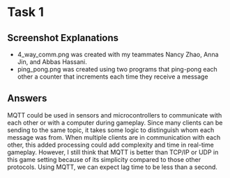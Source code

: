 # Task 1
## Screenshot Explanations
- 4_way_comm.png was created with my teammates Nancy Zhao, Anna Jin, and Abbas Hassani. 
- ping_pong.png was created using two programs that ping-pong each other a counter that increments each time they receive a message 
## Answers
MQTT could be used in sensors and microcontrollers to communicate with each other or with a computer during gameplay. Since many clients can be sending to the same topic, it takes some logic to distinguish whom each message was from. When multiple clients are in communication with each other, this added processing could add complexity and time in real-time gameplay. However, I still think that MQTT is better than TCP/IP or UDP in this game setting because of its simplicity compared to those other protocols. Using MQTT, we can expect lag time to be less than a second. 